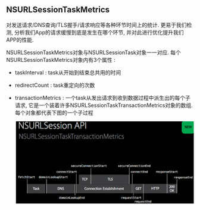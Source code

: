 ## NSURLSessionTaskMetrics

对发送请求/DNS查询/TLS握手/请求响应等各种环节时间上的统计. 更易于我们检测, 分析我们App的请求缓慢到底是发生在哪个环节, 并对此进行优化提升我们APP的性能.

NSURLSessionTaskMetrics对象与NSURLSessionTask对象一一对应. 每个NSURLSessionTaskMetrics对象内有3个属性 :

- taskInterval : task从开始到结束总共用的时间

- redirectCount : task重定向的次数

- transactionMetrics : 一个task从发出请求到收到数据过程中派生出的每个子请求, 它是一个装着许多NSURLSessionTaskTransactionMetrics对象的数组. 每个对象都代表下图的一个子过程

  <img src='../img/Xnip2020-06-16_21-20-57.png' align=left>